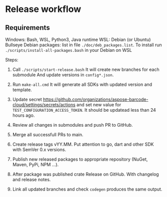Release workflow
================

Requirements
------------

Windows: Bash, WSL, Python3, Java runtime
WSL: Debian (or Ubuntu) Bullseye
Debian packages: list in file `./doc/deb_packages.list`. To install run `./scripts/install-all-packages.bash` in your Debian on WSL

Steps:
1. Call `./scripts/start-release.bash`
    It will create new branches for each submodule
    And update versions in `config*.json`.

2. Run `make-all.cmd`
    It will generate all SDKs with updated version and template.

3. Update secret <https://github.com/organizations/aspose-barcode-cloud/settings/secrets/actions> and set new value for `TEST_CONFIGURATION_ACCESS_TOKEN`. It should be updatead less than 24 hours ago.

4. Review all changes in submodules and push PR to GitHub.

5. Merge all successfull PRs to main.

6. Create release tags vYY.MM. Put attention to go, dart and other SDK with SemVer 0.x versions.

7. Publish new released packages to appropriate repository (NuGet, Maven, PyPi, NPM ...).

8. After package was published crate Release on GitHub. With changelog and release notes.

9. Link all updated branches and check `codegen` produces the same output.
